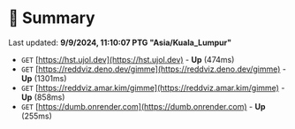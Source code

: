 # 📖 Summary
Last updated: **9/9/2024, 11:10:07 PTG "Asia/Kuala_Lumpur"**

- `GET` [https://hst.ujol.dev](https://hst.ujol.dev) - **Up** (474ms)
- `GET` [https://reddviz.deno.dev/gimme](https://reddviz.deno.dev/gimme) - **Up** (1301ms)
- `GET` [https://reddviz.amar.kim/gimme](https://reddviz.amar.kim/gimme) - **Up** (858ms)
- `GET` [https://dumb.onrender.com](https://dumb.onrender.com) - **Up** (255ms)
